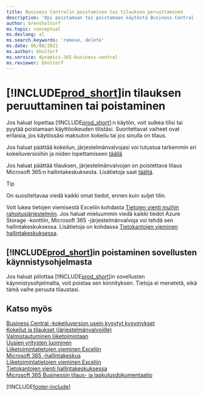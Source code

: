```yaml
---
title: Business Centralin poistaminen tai tilauksen peruuttaminen
description: 'Opi poistamaan tai poistamaan käytöstä Business Central -asennus, jos sinulla on kokeiluversion tilaus tai maksullinen tilaus.'
author: brentholtorf
ms.topic: conceptual
ms.devlang: al
ms.search.keywords: 'remove, delete'
ms.date: 06/08/2022
ms.author: bholtorf
ms.service: dynamics-365-business-central
ms.reviewer: bholtorf
---
```

# <a name="unsubscribe-or-remove-"></a>[!INCLUDE[prod_short](includes/prod_short.md)]in tilauksen peruuttaminen tai poistaminen

Jos haluat lopettaa [!INCLUDE[prod_short](includes/prod_short.md)]:n käytön, voit sulkea tilisi tai pyytää poistamaan käyttöoikeuden tilistäsi. Suoritettavat vaiheet ovat erilaisia, jos käytössäsi maksuton kokeilu tai jos sinulla on tilaus.  

Jos haluat päättää kokeilun, järjestelmänvalvojasi voi tutustua tarkemmin eri kokeiluversioihin ja niiden lopettamiseen [täällä](/dynamics365/business-central/dev-itpro/administration/trials-subscriptions)  

Jos haluat päättää tilauksen, järjestelmänvalvojan on poistettava tilaus Microsoft 365:n hallintakeskuksesta. Lisätietoja saat [täältä](/dynamics365/business-central/dev-itpro/administration/trials-subscriptions?#removing-a-subscription).  

> [!TIP]
> On suositeltavaa viedä kaikki omat tiedot, ennen kuin suljet tilin.

Voit lukea tietojen viemisestä Exceliin kohdasta [Tietojen vienti muihin rahoitusjärjestelmiin](about-export-data.md#exporting-data-to-other-finance-systems). Jos haluat mieluummin viedä kaikki tiedot Azure Storage -konttiin, Microsoft 365 -järjestelmänvalvoja voi tehdä sen hallintakeskuksessa. Lisätietoja on kohdassa [Tietokantojen vieminen hallintakeskuksessa](/dynamics365/business-central/dev-itpro/administration/tenant-admin-center-database-export).  

## <a name="removing--from-your-app-launcher"></a>[!INCLUDE[prod_short](includes/prod_short.md)]in poistaminen sovellusten käynnistysohjelmasta

Jos haluat piilottaa [!INCLUDE[prod_short](includes/prod_short.md)]in sovellusten käynnistysohjelmalta, voit poistaa sen kiinnityksen. Tietoja ei menetetä, eikä tämä vaihe peruuta tilaustasi.  

## <a name="see-also"></a>Katso myös

[Business Central -kokeiluversion usein kysytyt kysymykset](trial-faq.md)  
[Kokeilut ja tilaukset (järjestelmänvalvojille)](/dynamics365/business-central/dev-itpro/administration/trials-subscriptions)  
[Valmistautuminen liiketoimintaan](ui-get-ready-business.md)  
[Uusien yritysten luominen](about-new-company.md)  
[Liiketoimintatietojen vieminen Exceliin](about-export-data.md)  
[Microsoft 365 -hallintakeskus](https://admin.microsoft.com/)  
[Liiketoimintatietojen vieminen Exceliin](about-export-data.md)  
[Tietokantojen vienti hallintakeskuksessa](/dynamics365/business-central/dev-itpro/administration/tenant-admin-center-database-export)  
[Microsoft 365 Businessin tilaus- ja laskutusdokumentaatio](/microsoft-365/commerce/)  

[!INCLUDE[footer-include](includes/footer-banner.md)]
